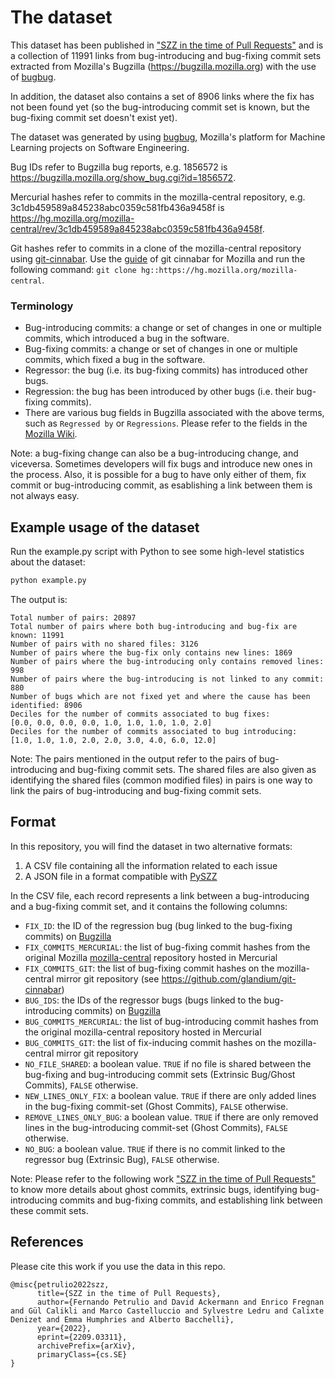 # The dataset

This dataset has been published in ["SZZ in the time of Pull Requests"](https://arxiv.org/abs/2209.03311) and is a collection of 11991 links from bug-introducing and bug-fixing commit sets extracted from Mozilla's Bugzilla (https://bugzilla.mozilla.org) with the use of [bugbug](https://github.com/mozilla/bugbug).

In addition, the dataset also contains a set of 8906 links where the fix has not been found yet (so the bug-introducing commit set is known, but the bug-fixing commit set doesn't exist yet).

The dataset was generated by using [bugbug](https://github.com/mozilla/bugbug), Mozilla's platform for Machine Learning projects on Software Engineering.

Bug IDs refer to Bugzilla bug reports, e.g. 1856572 is https://bugzilla.mozilla.org/show_bug.cgi?id=1856572.

Mercurial hashes refer to commits in the mozilla-central repository, e.g. 3c1db459589a845238abc0359c581fb436a9458f is https://hg.mozilla.org/mozilla-central/rev/3c1db459589a845238abc0359c581fb436a9458f.

Git hashes refer to commits in a clone of the mozilla-central repository using [git-cinnabar](https://github.com/glandium/git-cinnabar). Use the [guide](https://github.com/glandium/git-cinnabar/wiki/Mozilla:-A-git-workflow-for-Gecko-development) of git
cinnabar for Mozilla and run the following command: `git clone hg::https://hg.mozilla.org/mozilla-central`.

### Terminology

- Bug-introducing commits: a change or set of changes in one or multiple commits, which introduced a bug in the software.
- Bug-fixing commits: a change or set of changes in one or multiple commits, which fixed a bug in the software.
- Regressor: the bug (i.e. its bug-fixing commits) has introduced other bugs.
- Regression: the bug has been introduced by other bugs (i.e. their bug-fixing commits).
- There are various bug fields in Bugzilla associated with the above terms, such as `Regressed by` or `Regressions`. Please refer to the fields in the [Mozilla Wiki](https://wiki.mozilla.org/BMO/UserGuide/BugFields).

Note: a bug-fixing change can also be a bug-introducing change, and viceversa. Sometimes developers will fix bugs and introduce new ones in the process. Also, it is possible for a bug to have only either of them, fix commit or bug-introducing commit, as esablishing a link between them is not always easy.

## Example usage of the dataset

Run the example.py script with Python to see some high-level statistics about the dataset:

```Python
python example.py
```

The output is:

```
Total number of pairs: 20897
Total number of pairs where both bug-introducing and bug-fix are known: 11991
Number of pairs with no shared files: 3126
Number of pairs where the bug-fix only contains new lines: 1869
Number of pairs where the bug-introducing only contains removed lines: 998
Number of pairs where the bug-introducing is not linked to any commit: 880
Number of bugs which are not fixed yet and where the cause has been identified: 8906
Deciles for the number of commits associated to bug fixes:
[0.0, 0.0, 0.0, 0.0, 1.0, 1.0, 1.0, 1.0, 2.0]
Deciles for the number of commits associated to bug introducing:
[1.0, 1.0, 1.0, 2.0, 2.0, 3.0, 4.0, 6.0, 12.0]
```
Note: The pairs mentioned in the output refer to the pairs of bug-introducing and bug-fixing commit sets. The shared files are also given as identifying the shared files (common modified files) in pairs is one way to link the pairs of bug-introducing and bug-fixing commit sets.

## Format

In this repository, you will find the dataset in two alternative formats:

1. A CSV file containing all the information related to each issue
2. A JSON file in a format compatible with [PySZZ](https://github.com/grosa1/pyszz)

In the CSV file, each record represents a link between a bug-introducing and a bug-fixing commit set, and it contains the following columns:

- `FIX_ID`: the ID of the regression bug (bug linked to the bug-fixing commits) on [Bugzilla](https://bugzilla.mozilla.org/)
- `FIX_COMMITS_MERCURIAL`: the list of bug-fixing commit hashes from the original Mozilla [mozilla-central](https://hg.mozilla.org/mozilla-central/) repository hosted in Mercurial
- `FIX_COMMITS_GIT`: the list of bug-fixing commit hashes on the mozilla-central mirror git repository (see https://github.com/glandium/git-cinnabar)
- `BUG_IDS`: the IDs of the regressor bugs (bugs linked to the bug-introducing commits) on [Bugzilla](https://bugzilla.mozilla.org/)
- `BUG_COMMITS_MERCURIAL`: the list of bug-introducing commit hashes from the original mozilla-central repository hosted in Mercurial
- `BUG_COMMITS_GIT`: the list of fix-inducing commit hashes on the mozilla-central mirror git repository
- `NO_FILE_SHARED`: a boolean value. `TRUE` if no file is shared between the bug-fixing and bug-introducing commit sets (Extrinsic Bug/Ghost Commits), `FALSE` otherwise.
- `NEW_LINES_ONLY_FIX`: a boolean value. `TRUE` if there are only added lines in the bug-fixing commit-set (Ghost Commits), `FALSE` otherwise.
- `REMOVE_LINES_ONLY_BUG`: a boolean value. `TRUE` if there are only removed lines in the bug-introducing commit-set (Ghost Commits), `FALSE` otherwise.
- `NO_BUG`: a boolean value. `TRUE` if there is no commit linked to the regressor bug (Extrinsic Bug), `FALSE` otherwise.

Note: Please refer to the following work ["SZZ in the time of Pull Requests"](https://arxiv.org/abs/2209.03311) to know more details about ghost commits, extrinsic bugs, identifying bug-introducing commits and bug-fixing commits, and establishing link between these commit sets.

## References 

Please cite this work if you use the data in this repo.

```
@misc{petrulio2022szz,
      title={SZZ in the time of Pull Requests}, 
      author={Fernando Petrulio and David Ackermann and Enrico Fregnan and Gül Calikli and Marco Castelluccio and Sylvestre Ledru and Calixte Denizet and Emma Humphries and Alberto Bacchelli},
      year={2022},
      eprint={2209.03311},
      archivePrefix={arXiv},
      primaryClass={cs.SE}
}
```
